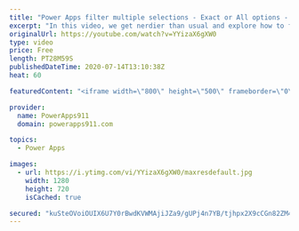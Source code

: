 ```yaml
---
title: "Power Apps filter multiple selections - Exact or All options - Try again"
excerpt: "In this video, we get nerdier than usual and explore how to filter multi selections with the help of ForAll and GroupBy. We also have a bonus lesson on breaking down a formula to show it complex to simple to help you better learn.  Sorry for duplicate upload. The first one wouldn't render in HD for some"
originalUrl: https://youtube.com/watch?v=YYizaX6gXW0
type: video
price: Free
length: PT28M59S
publishedDateTime: 2020-07-14T13:10:38Z
heat: 60

featuredContent: "<iframe width=\"800\" height=\"500\" frameborder=\"0\" src=\"https://www.youtube.com/embed/YYizaX6gXW0\" allow=\"accelerometer; autoplay; encrypted-media; gyroscope; picture-in-picture\" allowfullscreen></iframe>"

provider:
  name: PowerApps911
  domain: powerapps911.com

topics:
  - Power Apps

images:
  - url: https://i.ytimg.com/vi/YYizaX6gXW0/maxresdefault.jpg
    width: 1280
    height: 720
    isCached: true

secured: "kuSteOVoiOUIX6U7Y0rBwdKVWMAjiJZa9/gUPj4n7YB/tjhpx2X9cCGn82ZM4PDUo6/6KphxqsibWrXo1IKCc3ypEtHRPkiMWbdQlhcLUxdR/W3oaRJ3I/tPJAh3rBt9Xgux4TcAWPIIK5DKDein9aAwpPao5dooO7ZZ7s3SkKFP+2Hy/flqvoxqjwnfluP0AhjfRpO2BqXm+a6nZr5Zw000eK09XJlFOsS/aaIsRf/eBoOPjRjGHCBidGm0NV+aqx2zpp09h2sj3RsDHmTbHKAe00g2M0FzJepK45iO9xSsedWVbY4e/zaBmf8WFxe/LnMrCrWO6z1YeYCrncv6kQBc2dhtAspqGv+BpsLfmi7+FJTiXSOPQrZBDa5yQkI6iI44d2cMt3KI8oM57S3H6zYc0PiRbRFvhJ5zlPD/0Gw=;TPulxeE8VZbuOUBC1pj1zA=="
---
```


